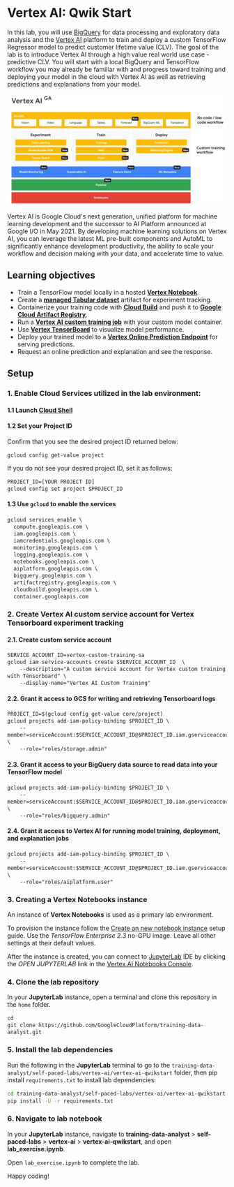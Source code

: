 # Vertex AI: Qwik Start

In this lab, you will use [BigQuery](https://cloud.google.com/bigquery) for data processing and exploratory data analysis and the [Vertex AI](https://cloud.google.com/vertex-ai) platform to train and deploy a custom TensorFlow Regressor model to predict customer lifetime value (CLV). The goal of the lab is to introduce Vertex AI through a high value real world use case - predictive CLV. You will start with a local BigQuery and TensorFlow workflow you may already be familiar with and progress toward training and deploying your model in the cloud with Vertex AI as well as retrieving predictions and explanations from your model.

![Vertex AI](./images/vertex-ai-overview.png "Vertex AI Overview")

Vertex AI is Google Cloud's next generation, unified platform for machine learning development and the successor to AI Platform announced at Google I/O in May 2021. By developing machine learning solutions on Vertex AI, you can leverage the latest ML pre-built components and AutoML to significantly enhance development productivity, the ability to scale your workflow and decision making with your data, and accelerate time to value.

## Learning objectives

* Train a TensorFlow model locally in a hosted [**Vertex Notebook**](https://cloud.google.com/vertex-ai/docs/general/notebooks?hl=sv).
* Create a [**managed Tabular dataset**](https://cloud.google.com/vertex-ai/docs/training/using-managed-datasets?hl=sv) artifact for experiment tracking.
* Containerize your training code with [**Cloud Build**](https://cloud.google.com/build) and push it to [**Google Cloud Artifact Registry**](https://cloud.google.com/artifact-registry).
* Run a [**Vertex AI custom training job**](https://cloud.google.com/vertex-ai/docs/training/custom-training) with your custom model container.
* Use [**Vertex TensorBoard**](https://cloud.google.com/vertex-ai/docs/experiments/tensorboard-overview) to visualize model performance.
* Deploy your trained model to a [**Vertex Online Prediction Endpoint**](https://cloud.google.com/vertex-ai/docs/predictions/getting-predictions) for serving predictions.
* Request an online prediction and explanation and see the response.

## Setup

### 1. Enable Cloud Services utilized in the lab environment:

#### 1.1 Launch [Cloud Shell](https://cloud.google.com/shell/docs/launching-cloud-shell)

#### 1.2 Set your Project ID

Confirm that you see the desired project ID returned below:
```
gcloud config get-value project
```

If you do not see your desired project ID, set it as follows:
```
PROJECT_ID=[YOUR PROJECT ID]
gcloud config set project $PROJECT_ID
```

#### 1.3 Use `gcloud` to enable the services

```
gcloud services enable \
  compute.googleapis.com \
  iam.googleapis.com \
  iamcredentials.googleapis.com \
  monitoring.googleapis.com \
  logging.googleapis.com \
  notebooks.googleapis.com \
  aiplatform.googleapis.com \
  bigquery.googleapis.com \
  artifactregistry.googleapis.com \
  cloudbuild.googleapis.com \
  container.googleapis.com
```

### 2. Create Vertex AI custom service account for Vertex Tensorboard experiment tracking

#### 2.1. Create custom service account
```
SERVICE_ACCOUNT_ID=vertex-custom-training-sa
gcloud iam service-accounts create $SERVICE_ACCOUNT_ID  \
    --description="A custom service account for Vertex custom training with Tensorboard" \
    --display-name="Vertex AI Custom Training"
```

#### 2.2. Grant it access to GCS for writing and retrieving Tensorboard logs
```
PROJECT_ID=$(gcloud config get-value core/project)
gcloud projects add-iam-policy-binding $PROJECT_ID \
    --member=serviceAccount:$SERVICE_ACCOUNT_ID@$PROJECT_ID.iam.gserviceaccount.com \
    --role="roles/storage.admin"
```

#### 2.3. Grant it access to your BigQuery data source to read data into your TensorFlow model
```
gcloud projects add-iam-policy-binding $PROJECT_ID \
    --member=serviceAccount:$SERVICE_ACCOUNT_ID@$PROJECT_ID.iam.gserviceaccount.com \
    --role="roles/bigquery.admin"
```

#### 2.4. Grant it access to Vertex AI for running model training, deployment, and explanation jobs
```
gcloud projects add-iam-policy-binding $PROJECT_ID \
    --member=serviceAccount:$SERVICE_ACCOUNT_ID@$PROJECT_ID.iam.gserviceaccount.com \
    --role="roles/aiplatform.user"
```

### 3. Creating a Vertex Notebooks instance

An instance of **Vertex Notebooks** is used as a primary lab environment.

To provision the instance follow the [Create an new notebook instance](https://cloud.google.com/vertex-ai/docs/general/notebooks) setup guide. Use the *TensorFlow Enterprise 2.3* no-GPU image. Leave all other settings at their default values.

After the instance is created, you can connect to [JupyterLab](https://jupyter.org/) IDE by clicking the *OPEN JUPYTERLAB* link in the [Vertex AI Notebooks Console](https://console.cloud.google.com/vertex-ai/notebooks/instances).


### 4. Clone the lab repository

In your **JupyterLab** instance, open a terminal and clone this repository in the `home` folder.
```
cd
git clone https://github.com/GoogleCloudPlatform/training-data-analyst.git
```

### 5. Install the lab dependencies

Run the following in the **JupyterLab** terminal to go to the `training-data-analyst/self-paced-labs/vertex-ai/vertex-ai-qwikstart` folder, then pip install `requirements.txt` to install lab dependencies:

```bash
cd training-data-analyst/self-paced-labs/vertex-ai/vertex-ai-qwikstart
pip install -U -r requirements.txt
```

### 6. Navigate to lab notebook

In your **JupyterLab** instance, navigate to __training-data-analyst__ > __self-paced-labs__ > __vertex-ai__ > __vertex-ai-qwikstart__, and open __lab_exercise.ipynb__.

Open `lab_exercise.ipynb` to complete the lab. 

Happy coding!